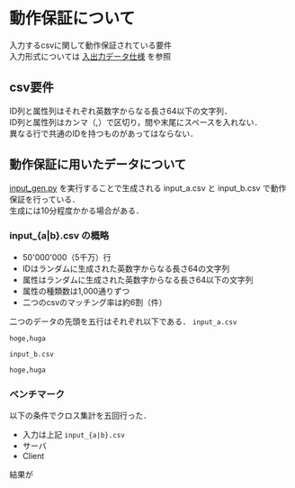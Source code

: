 # 動作保証について
入力するcsvに関して動作保証されている要件  
入力形式については [入出力データ仕様](docs/data_in_out.md) を参照 
## csv要件
ID列と属性列はそれぞれ英数字からなる長さ64以下の文字列．  
ID列と属性列はカンマ（,）で区切り，間や末尾にスペースを入れない．  
異なる行で共通のIDを持つものがあってはならない．
## 動作保証に用いたデータについて
[input_gen.py](./input_gen.py) を実行することで生成される input_a.csv と input_b.csv で動作保証を行っている．  
生成には10分程度かかる場合がある．  
### input_{a|b}.csv の概略

* 50'000'000（5千万）行
* IDはランダムに生成された英数字からなる長さ64の文字列
* 属性はランダムに生成された英数字からなる長さ64以下の文字列
* 属性の種類数は1,000通りずつ
* 二つのcsvのマッチング率は約6割（件）

二つのデータの先頭を五行はそれぞれ以下である．
`input_a.csv`
```
hoge,huga
```
`input_b.csv`
```
hoge,huga
```

### ベンチマーク
以下の条件でクロス集計を五回行った．

* 入力は上記 `input_{a|b}.csv`
* サーバ
* Client

結果が
